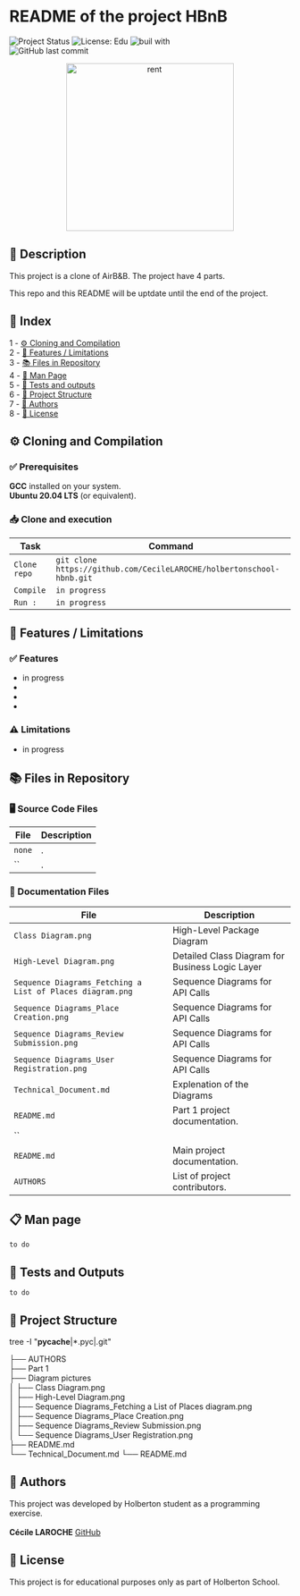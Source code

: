 # README of the project HBnB

![Project Status](https://img.shields.io/badge/status-development-yellow)  ![License: Edu](https://img.shields.io/badge/license-Educational-lightgrey)  ![buil with](https://img.shields.io/badge/built_with-❤️‍🔥-df0000)\
![GitHub last commit](https://img.shields.io/github/last-commit/CecileLAROCHE/holbertonschool-hbnb?label=Last%20commit)

<p align="center"><img src="https://raw.githubusercontent.com/CecileLAROCHE/CecileLAROCHE/9e312bb7a0828f8bcf6d5171a14d99d431bee680/giphy.gif" alt="rent" width="300"><!-- markdownlint-disable-line MD033 --></p>

## 📖 Description

This project is a clone of AirB&B. The project have 4 parts.

This repo and this README will be uptdate until the end of the project.

## 🧭 Index

1 - [⚙️ Cloning and Compilation](#️-cloning-and-compilation)\
2 - [🚀 Features / Limitations](#-features--limitations)\
3 - [📚 Files in Repository](#-files-in-repository)\
4 - [📄 Man Page](#-man-page)\
5 - [🧪 Tests and outputs](#-tests-and-outputs)\
6 - [📁 Project Structure](#-project-structure)\
7 - [👥 Authors](#-authors)\
8 - [📜 License](#-license)

## ⚙️ Cloning and Compilation

### ✅ Prerequisites

**GCC** installed on your system.\
**Ubuntu 20.04 LTS** (or equivalent).

### 📥 Clone and execution

| Task |Command|
|--------------------------------------------|-------------------------------------------------------|
| `Clone repo` | `git clone https://github.com/CecileLAROCHE/holbertonschool-hbnb.git` |
| `Compile` | `in progress` |
| `Run :` | `in progress` |

## 🚀 Features / Limitations

### ✅ Features

* in progress
*
*
*

### ⚠️ Limitations

* in progress

## 📚 Files in Repository

### 🖥️ Source Code Files

| File                   | Description                                                                                         |
| ---------------------- | --------------------------------------------------------------------------------------------------- |
| `none`              | . |
| ``              | . |

### 📑 Documentation Files

| File                 | Description                                                       |
| -------------------- | ----------------------------------------------------------------- |
| `Class Diagram.png` | High-Level Package Diagram  |
| `High-Level Diagram.png` | Detailed Class Diagram for Business Logic Layer  |
| `Sequence Diagrams_Fetching a List of Places diagram.png` |  Sequence Diagrams for API Calls |
| `Sequence Diagrams_Place Creation.png` | Sequence Diagrams for API Calls  |
| `Sequence Diagrams_Review Submission.png` | Sequence Diagrams for API Calls  |
| `Sequence Diagrams_User Registration.png` | Sequence Diagrams for API Calls  |
| `Technical_Document.md` | Explenation of the Diagrams |
| `README.md`          | Part 1 project documentation.                           |
| `` |  |
| `README.md`          | Main project documentation.                           |
| `AUTHORS`            | List of project contributors.                                     |

## 📋 Man page

`to do`

## 🧪 Tests and Outputs

`to do`

## 📁 Project Structure

tree -I "**pycache**|*.pyc|.git"

├── AUTHORS\
├── Part 1\
├── Diagram pictures\
│   ├── Class Diagram.png\
│   ├── High-Level Diagram.png\
│   ├── Sequence Diagrams_Fetching a List of Places diagram.png\
│   ├── Sequence Diagrams_Place Creation.png\
│   ├── Sequence Diagrams_Review Submission.png\
│   └── Sequence Diagrams_User Registration.png\
├── README.md\
└── Technical_Document.md
└── README.md

## 👥 Authors

This project was developed by Holberton student as a programming exercise.\
\
**Cécile LAROCHE** [GitHub](https://github.com/CecileLAROCHE)

## 📜 License

This project is for educational purposes only as part of Holberton School.
